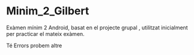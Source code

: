 # Minim_2_Gilbert
Exàmen mínim 2 Android, basat en el projecte grupal , utilitzat inicialment per practicar el mateix exàmen.

Té Errors probem altre

